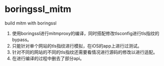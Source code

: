 # boringssl_mitm
build mitm with boringssl
1. 使用boringssl进行mitmproxy的编译，同时搭配修改tlsconfig进行tls指纹的bypass。
2. 只能针对单个网站的tls指纹进行模拟，在iOS的app上进行过测试。
3. 针对不同的网站的不同的tls指纹还需要看情况进行源码的修改以进行适配。
4. 在进行编译的过程中删去了部分api。
